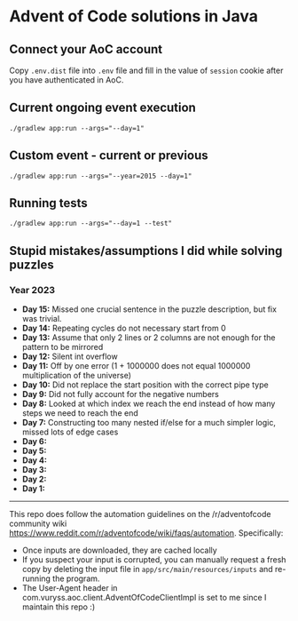 # Advent of Code solutions in Java

## Connect your AoC account

Copy `.env.dist` file into `.env` file and fill in the value of `session` cookie after you have authenticated in AoC.  

## Current ongoing event execution
`./gradlew app:run --args="--day=1"`

## Custom event - current or previous
`./gradlew app:run --args="--year=2015 --day=1"`

## Running tests
`./gradlew app:run --args="--day=1 --test"`

## Stupid mistakes/assumptions I did while solving puzzles

### Year 2023

- **Day 15:** Missed one crucial sentence in the puzzle description, but fix was trivial.
- **Day 14:** Repeating cycles do not necessary start from 0
- **Day 13:** Assume that only 2 lines or 2 columns are not enough for the pattern to be mirrored
- **Day 12:** Silent int overflow
- **Day 11:** Off by one error (1 + 1000000 does not equal 1000000 multiplication of the universe)
- **Day 10:** Did not replace the start position with the correct pipe type
- **Day 9:** Did not fully account for the negative numbers
- **Day 8:** Looked at which index we reach the end instead of how many steps we need to reach the end
- **Day 7:** Constructing too many nested if/else for a much simpler logic, missed lots of edge cases
- **Day 6:** 
- **Day 5:** 
- **Day 4:** 
- **Day 3:** 
- **Day 2:** 
- **Day 1:** 

---
This repo does follow the automation guidelines on the /r/adventofcode community wiki https://www.reddit.com/r/adventofcode/wiki/faqs/automation. Specifically:

- Once inputs are downloaded, they are cached locally
- If you suspect your input is corrupted, you can manually request a fresh copy by deleting the input file in `app/src/main/resources/inputs` and re-running the program.
- The User-Agent header in com.vuryss.aoc.client.AdventOfCodeClientImpl is set to me since I maintain this repo :)